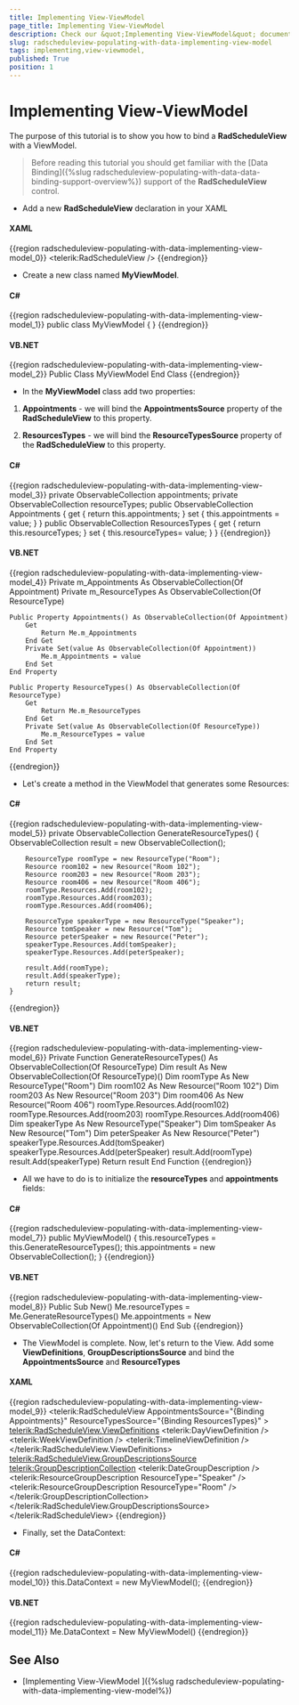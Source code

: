 ```yaml
---
title: Implementing View-ViewModel 
page_title: Implementing View-ViewModel 
description: Check our &quot;Implementing View-ViewModel&quot; documentation article for the RadScheduleView WPF control.
slug: radscheduleview-populating-with-data-implementing-view-model
tags: implementing,view-viewmodel,
published: True
position: 1
---
```


# Implementing View-ViewModel 

The purpose of this tutorial is to show you how to bind a __RadScheduleView__ with a ViewModel.

>Before reading this tutorial you should get familiar with the [Data Binding]({%slug radscheduleview-populating-with-data-data-binding-support-overview%}) support of the __RadScheduleView__ control.

* Add a new __RadScheduleView__ declaration in your XAML

#### __XAML__

{{region radscheduleview-populating-with-data-implementing-view-model_0}}
	<telerik:RadScheduleView />
{{endregion}}

* Create a new class named __MyViewModel__.

#### __C#__

{{region radscheduleview-populating-with-data-implementing-view-model_1}}
	public class MyViewModel
	{
	}
{{endregion}}

#### __VB.NET__

{{region radscheduleview-populating-with-data-implementing-view-model_2}}
	Public Class MyViewModel
	End Class
{{endregion}}

* In the __MyViewModel__ class add two properties:

1. __Appointments__ - we will bind the __AppointmentsSource__ property of the __RadScheduleView__ to this property.

1. __ResourcesTypes__ - we will bind the __ResourceTypesSource__ property of the __RadScheduleView__ to this property.

#### __C#__

{{region radscheduleview-populating-with-data-implementing-view-model_3}}
	private ObservableCollection<Appointment> appointments;
	private ObservableCollection<ResourceType> resourceTypes;
	public ObservableCollection<Appointment> Appointments
	{
	    get
	    {
	        return this.appointments;
	    }
	    set
	    {
	        this.appointments = value;
	    }
	}
	public ObservableCollection<ResourceType> ResourcesTypes
	{
	    get
	    {
	        return this.resourceTypes;
	    }
	    set
	    {
	        this.resourceTypes= value;
	    }
	}
{{endregion}}

#### __VB.NET__

{{region radscheduleview-populating-with-data-implementing-view-model_4}}
	Private m_Appointments As ObservableCollection(Of Appointment)
	Private m_ResourceTypes As ObservableCollection(Of ResourceType)
	
	Public Property Appointments() As ObservableCollection(Of Appointment)
		Get
			Return Me.m_Appointments
		End Get
		Private Set(value As ObservableCollection(Of Appointment))
			Me.m_Appointments = value
		End Set
	End Property
	
	Public Property ResourceTypes() As ObservableCollection(Of ResourceType)
		Get
			Return Me.m_ResourceTypes
		End Get
		Private Set(value As ObservableCollection(Of ResourceType))
			Me.m_ResourceTypes = value
		End Set
	End Property
{{endregion}}

* Let's create a method in the ViewModel that generates some Resources:            

#### __C#__

{{region radscheduleview-populating-with-data-implementing-view-model_5}}
	private ObservableCollection<ResourceType> GenerateResourceTypes()
	{
	    ObservableCollection<ResourceType> result = new ObservableCollection<ResourceType>();
	
	    ResourceType roomType = new ResourceType("Room");
	    Resource room102 = new Resource("Room 102");
	    Resource room203 = new Resource("Room 203");
	    Resource room406 = new Resource("Room 406");
	    roomType.Resources.Add(room102);
	    roomType.Resources.Add(room203);
	    roomType.Resources.Add(room406);
	
	    ResourceType speakerType = new ResourceType("Speaker");
	    Resource tomSpeaker = new Resource("Tom");
	    Resource peterSpeaker = new Resource("Peter");
	    speakerType.Resources.Add(tomSpeaker);
	    speakerType.Resources.Add(peterSpeaker);
	
	    result.Add(roomType);
	    result.Add(speakerType);
	    return result;
	}
{{endregion}}

#### __VB.NET__

{{region radscheduleview-populating-with-data-implementing-view-model_6}}
	Private Function GenerateResourceTypes() As ObservableCollection(Of ResourceType)
	 Dim result As New ObservableCollection(Of ResourceType)()
	 Dim roomType As New ResourceType("Room")
	 Dim room102 As New Resource("Room 102")
	 Dim room203 As New Resource("Room 203")
	 Dim room406 As New Resource("Room 406")
	 roomType.Resources.Add(room102)
	 roomType.Resources.Add(room203)
	 roomType.Resources.Add(room406)
	 Dim speakerType As New ResourceType("Speaker")
	 Dim tomSpeaker As New Resource("Tom")
	 Dim peterSpeaker As New Resource("Peter")
	 speakerType.Resources.Add(tomSpeaker)
	 speakerType.Resources.Add(peterSpeaker)
	 result.Add(roomType)
	 result.Add(speakerType)
	 Return result
	End Function
{{endregion}}

* All we have to do is to initialize the __resourceTypes__ and __appointments__ fields:            

#### __C#__

{{region radscheduleview-populating-with-data-implementing-view-model_7}}
	public MyViewModel()
	{
	    this.resourceTypes = this.GenerateResourceTypes();
	    this.appointments = new ObservableCollection<Appointment>();
	}
{{endregion}}

#### __VB.NET__

{{region radscheduleview-populating-with-data-implementing-view-model_8}}
	Public Sub New()
	 Me.resourceTypes = Me.GenerateResourceTypes()
	 Me.appointments = New ObservableCollection(Of Appointment)()
	End Sub
{{endregion}}

* The ViewModel is complete. Now, let's return to the View. Add some __ViewDefinitions__, __GroupDescriptionsSource__ and bind the __AppointmentsSource__ and __ResourceTypes__

#### __XAML__

{{region radscheduleview-populating-with-data-implementing-view-model_9}}
	<telerik:RadScheduleView AppointmentsSource="{Binding Appointments}" 
	                         ResourceTypesSource="{Binding ResourcesTypes}" >
	    <telerik:RadScheduleView.ViewDefinitions>
	        <telerik:DayViewDefinition />
	        <telerik:WeekViewDefinition />
	        <telerik:TimelineViewDefinition />
	    </telerik:RadScheduleView.ViewDefinitions>
	    <telerik:RadScheduleView.GroupDescriptionsSource>
	        <telerik:GroupDescriptionCollection>
	            <telerik:DateGroupDescription />
	            <telerik:ResourceGroupDescription ResourceType="Speaker" />
	            <telerik:ResourceGroupDescription ResourceType="Room" />
	        </telerik:GroupDescriptionCollection>
	    </telerik:RadScheduleView.GroupDescriptionsSource>
	</telerik:RadScheduleView>
{{endregion}}

* Finally, set the DataContext:            

#### __C#__

{{region radscheduleview-populating-with-data-implementing-view-model_10}}
	this.DataContext = new MyViewModel();
{{endregion}}

#### __VB.NET__

{{region radscheduleview-populating-with-data-implementing-view-model_11}}
	Me.DataContext = New MyViewModel()
{{endregion}}

## See Also

 * [Implementing View-ViewModel ]({%slug radscheduleview-populating-with-data-implementing-view-model%})